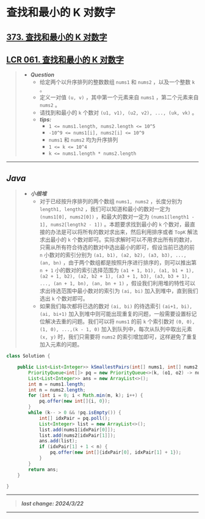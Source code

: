 # 查找和最小的 K 对数字

## [373. 查找和最小的 K 对数字](https://leetcode.cn/problems/find-k-pairs-with-smallest-sums/)

## [LCR 061. 查找和最小的 K 对数字](https://leetcode.cn/problems/qn8gGX/)

> - ***Question***
>   - 给定两个以升序排列的整数数组 `nums1` 和 `nums2` ，以及一个整数 `k` 。
>   - 定义一对值 `(u, v)` ，其中第一个元素来自 `nums1` ，第二个元素来自 `nums2` 。
>   - 请找到和最小的 `k` 个数对 `(u1, v1), (u2, v2), ..., (uk, vk)` 。
>   - ***tips:***
>     - `1 <= nums1.length, nums2.length <= 10^5`
>     - `-10^9 <= nums1[i], nums2[i] <= 10^9`
>     - `nums1` 和 `nums2` 均为升序排列
>     - `1 <= k <= 10^4`
>     - `k <= nums1.length * nums2.length`

---

## *Java*

> - ***小根堆***
>   - 对于已经按升序排列的两个数组 `nums1, nums2` ，长度分别为 `length1, length2` ，我们可以知道和最小的数对一定为 `(nums1[0], nums2[0])` ，和最大的数对一定为 `(nums1[length1 - 1], nums2[length2 - 1])` 。本题要求找到最小的 `k` 个数对，最直接的办法是可以将所有的数对求出来，然后利用排序或者 `TopK` 解法求出最小的 `k` 个数对即可。实际求解时可以不用求出所有的数对，只需从所有符合待选的数对中选出最小的即可，假设当前已选的前 `n` 小数对的索引分别为 `(a1, b1), (a2, b2), (a3, b3), ..., (an, bn)` ，由于两个数组都是按照升序进行排序的，则可以推出第 `n + 1` 小的数对的索引选择范围为 `(a1 + 1, b1), (a1, b1 + 1), (a2 + 1, b2), (a2, b2 + 1), (a3 + 1, b3), (a3, b3 + 1), ..., (an + 1, bn), (an, bn + 1)` ，假设我们利用堆的特性可以求出待选范围中最小数对的索引为 `(ai, bi)` 加入到堆中，直到我们选出 `k` 个数对即可。
>   - 如果我们每次都将已选的数对 `(ai, bi)` 的待选索引 `(ai+1, bi), (ai, bi+1)` 加入到堆中则可能出现重复的问题，一般需要设置标记位解决去重的问题。我们可以将 `nums1` 的前 `k` 个索引数对 `(0, 0), (1, 0), ...,(k - 1, 0)` 加入到队列中，每次从队列中取出元素 `(x, y)` 时，我们只需要将 `nums2` 的索引增加即可，这样避免了重复加入元素的问题。

```java
class Solution {

    public List<List<Integer>> kSmallestPairs(int[] nums1, int[] nums2, int k) {
        PriorityQueue<int[]> pq = new PriorityQueue<>(k, (o1, o2) -> nums1[o1[0]] + nums2[o1[1]] - nums1[o2[0]] - nums2[o2[1]]);
        List<List<Integer>> ans = new ArrayList<>();
        int m = nums1.length;
        int n = nums2.length;
        for (int i = 0; i < Math.min(m, k); i++) {
            pq.offer(new int[]{i, 0});
        }
        while (k-- > 0 && !pq.isEmpty()) {
            int[] idxPair = pq.poll();
            List<Integer> list = new ArrayList<>();
            list.add(nums1[idxPair[0]]);
            list.add(nums2[idxPair[1]]);
            ans.add(list);
            if (idxPair[1] + 1 < n) {
                pq.offer(new int[]{idxPair[0], idxPair[1] + 1});
            }
        }
        return ans;
    }

}
```

---

> ***last change: 2024/3/22***

---
